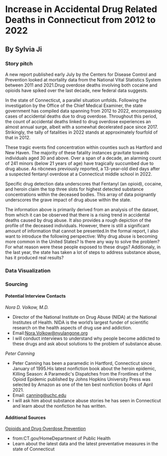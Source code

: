 # Increase in Accidental Drug Related Deaths in Connecticut from 2012 to 2022
## By Sylvia Ji
### Story pitch
A new report published early July by the Centers for Disease Control and Prevention looked at mortality data from the National Vital Statistics System between 2011 and 2021.Drug overdose deaths involving both cocaine and opioids have spiked over the last decade, new federal data suggests.

In the state of Connecticut, a parallel situation unfolds. Following the investigation by the Office of the Chief Medical Examiner, the state government has compiled data spanning from 2012 to 2022, encompassing cases of accidental deaths due to drug overdose. Throughout this period, the count of accidental deaths linked to drug overdose experiences an almost annual surge, albeit with a somewhat decelerated pace since 2017. Strikingly, the tally of fatalities in 2022 stands at approximately fourfold of that in 2012.

These tragic events find concentration within counties such as Hartford and New Haven. The majority of these fatality instances gravitate towards individuals aged 30 and above. Over a span of a decade, an alarming count of 241 minors (below 21 years of age) have tragically succumbed due to drug abuse. As nbcnews previously reported, a 13-year-old died days after a suspected fentanyl overdose at a Connecticut middle school in 2022. 

Specific drug detection data underscores that Fentanyl (an opioid), cocaine, and heroin claim the top three slots for highest detected substance concentrations within the deceased bodies. This array of data poignantly underscores the grave impact of drug abuse within the state.

The information above is primarily derived from an analysis of the dataset, from which it can be observed that there is a rising trend in accidental deaths caused by drug abuse. It also provides a rough depiction of the profile of the deceased individuals. However, there is still a significant amount of information that cannot be presented.In the formal report, I also want to introduce the following perspective: Why drug abuse is becoming more common in the United States? Is there any way to solve the problem? For what reason were these people exposed to these drugs? Additionaly, in the last year, the state has taken a lot of steps to address substance abuse, has it produced real results?

### Data Visualization


### Sourcing
#### Potential Interview Contacts
_Nora D. Volkow, M.D._
* Director of the National Institute on Drug Abuse (NIDA) at the National Institutes of Health. NIDA is the world’s largest funder of scientific research on the health aspects of drug use and addiction.
* Email:Nora.Volkow@nyulangone.org
* I will conduct interviews to understand why people become addicted to these drugs and ask about solutions to the problem of substance abuse.
  
_Peter Canning_
* Peter Canning has been a paramedic in Hartford, Connecticut since January of 1995.His latest nonfiction book about the heroin epidemic, Killing Season: A Paramedic's Dispatches from the Frontlines of the Opioid Epidemic published by Johns Hopkins University Press was selected by Amazon as one of the ten best nonfiction books of April 2021.
* Email: canning@uchc.edu
* I will ask him about substance abuse stories he has seen in Connecticut and learn about the nonfiction he has written.
  
#### Additional Sources
[Opioids and Drug Overdose Prevention](https://portal.ct.gov/DPH/Health-Education-Management--Surveillance/The-Office-of-Injury-Prevention/Opioids-and-Prescription-Drug-Overdose-Prevention-Program)
* from:CT.gov/HomeDepartment of Public Health
* Learn about the latest data and the latest preventative measures in the state of Connecticut
